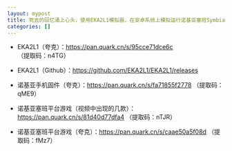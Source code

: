 ```yaml
---
layout: mypost
title: 死去的回忆涌上心头，使用EKA2L1模拟器，在安卓系统上模拟运行诺基亚塞班Symbian游戏**
categories: []
---
```


- EKA2L1（夸克）：<https://pan.quark.cn/s/95cce71dce6c> （提取码：n4TG）

- EKA2L1（Github）：<https://github.com/EKA2L1/EKA2L1/releases>

- 诺基亚手机固件（夸克）：<https://pan.quark.cn/s/fa71855f2778> （提取码：qME9）

- 诺基亚塞班平台游戏（视频中出现的几款）：<https://pan.quark.cn/s/81d40d77dfa4> （提取码：nTJR）

- 诺基亚塞班平台游戏（夸克）：<https://pan.quark.cn/s/caae50a5f08d> （提取码：fMz7）